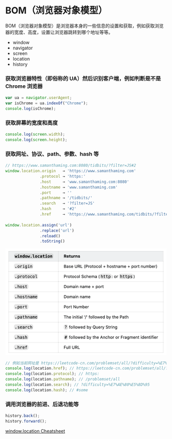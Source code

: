 # BOM（浏览器对象模型）

BOM（浏览器对象模型）是浏览器本身的一些信息的设置和获取，例如获取浏览器的宽度、高度，设置让浏览器跳转到哪个地址等等。

- window
- navigator
- screen
- location
- history

### 获取浏览器特性（即俗称的 UA）然后识别客户端，例如判断是不是 Chrome 浏览器

```js
var ua = navigator.userAgent;
var isChrome = ua.indexOf("Chrome");
console.log(isChrome);
```

### 获取屏幕的宽度和高度

```js
console.log(screen.width);
console.log(screen.height);
```

### 获取网址、协议、path、参数、hash 等

```js
// https://www.samanthaming.com:8080/tidbits/?filter=JS#2
window.location.origin   → 'https://www.samanthaming.com'
               .protocol → 'https:'
               .host     → 'www.samanthaming.com:8080'
               .hostname → 'www.samanthaming.com'
               .port     → ''
               .pathname → '/tidbits/'
               .search   → '?filter=JS'
               .hash     → '#2'
               .href     → 'https://www.samanthaming.com/tidbits/?filter=JS#2'

window.location.assign('url')
               .replace('url')
               .reload()
               .toString()
```

![BOM](../assets/BOM.png)

```js
// 例如当前网址是 https://leetcode-cn.com/problemset/all/?difficulty=%E7%AE%80%E5%8D%95#some
console.log(location.href); // https://leetcode-cn.com/problemset/all/?difficulty=%E7%AE%80%E5%8D%95#some
console.log(location.protocol); // https:
console.log(location.pathname); // /problemset/all
console.log(location.search); // ?difficulty=%E7%AE%80%E5%8D%95
console.log(location.hash); // #some
```

### 调用浏览器的前进、后退功能等

```js
history.back();
history.forward();
```

[window.location Cheatsheet](https://dev.to/samanthaming/window-location-cheatsheet-4edl)
